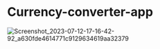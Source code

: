 # Currency-converter-app

![Screenshot_2023-07-12-17-16-42-92_a630fde4614771c9129634619aa32379](https://github.com/Abdelrhman-Khaled1/Currency-converter-app/assets/73125122/8476b336-e7a3-4c9e-aef9-c0e869337048)
